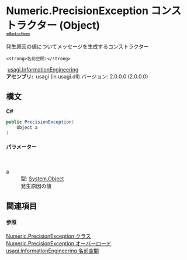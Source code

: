 # Numeric.PrecisionException コンストラクター (Object)<div style="font-size:30%"><a href="https://github.com/usagi/usagi.cs/blob/master/docs/Home.md">≪Back to Home</a></div> 

発生原因の値についてメッセージを生成するコンストラクター


    <strong>名前空間:</strong>
&nbsp;<a href="N_usagi_InformationEngineering.md">usagi.InformationEngineering</a><br /><strong>アセンブリ:</strong>
&nbsp;usagi (in usagi.dll) バージョン: 2.0.0.0 (2.0.0.0)

## 構文

**C#**<br />
``` C#
public PrecisionException(
	Object a
)
```


#### パラメーター
&nbsp;<dl><dt>a</dt><dd>型: <a href="http://msdn2.microsoft.com/ja-jp/library/e5kfa45b" target="_blank">System.Object</a><br />発生原因の値</dd></dl>

## 関連項目


#### 参照
<a href="T_usagi_InformationEngineering_Numeric_PrecisionException.md">Numeric.PrecisionException クラス</a><br /><a href="Overload_usagi_InformationEngineering_Numeric_PrecisionException__ctor.md">Numeric.PrecisionException オーバーロード</a><br /><a href="N_usagi_InformationEngineering.md">usagi.InformationEngineering 名前空間</a><br />